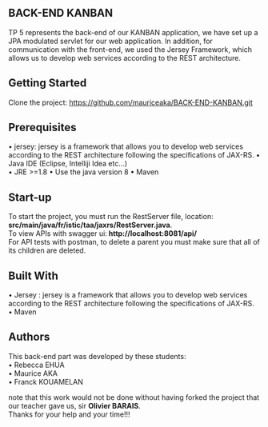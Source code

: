 ## BACK-END KANBAN

TP 5 represents the back-end of our KANBAN application, we have set up a JPA modulated servlet for our web application.
In addition, for communication with the front-end, we used the Jersey Framework, which allows us to develop web services according to the REST architecture.


## Getting Started

Clone the project: https://github.com/mauriceaka/BACK-END-KANBAN.git


## Prerequisites

•	jersey: jersey is a framework that allows you to develop web services according to the REST architecture 
    following the specifications of JAX-RS.
•	Java IDE (Eclipse, Intelliji Idea etc…)  
•	JRE >=1.8 
•	Use the java version 8 
•	Maven 



## Start-up

To start the project, you must run the RestServer file, location: <strong>src/main/java/fr/istic/taa/jaxrs/RestServer.java</strong>. </br>
To view APIs with swagger ui:<strong> http://localhost:8081/api/</strong></br>
For API tests with postman, to delete a parent you must make sure that all of its children are deleted.


## Built With

•	Jersey : jersey is a framework that allows you to develop web services according to the REST architecture 
    following the specifications of JAX-RS. </br>
•	Maven


## Authors

This back-end part was developed by these students:</br>
•	Rebecca EHUA </br>
•	Maurice AKA </br>
•	Franck KOUAMELAN

note that this work would not be done without having forked the project that our teacher gave us, sir <strong>Olivier BARAIS</strong>. </br>
Thanks for your help and your time!!!











